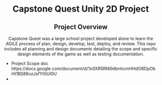 <div align= center>
  <h1>Capstone Quest Unity 2D Project</h1>
  <h2>Project Overview</h2>
  <p>Capstone Quest was a large school project developed alone to learn the AGILE process of plan, design, develop, test, deploy, and review.
  This repo includes all planning and design documents detailing the scope and specific design elements of the game as well as testing documentation.
  <p>

  <ul align= left>
    <li>Project Scope doc https://docs.google.com/document/d/1o0XR5RNl9dbnhcmHHdO8DpObHt1BS88vzJsfY0tUI0U</li>
    <li></li>
  </ul>
</div>

